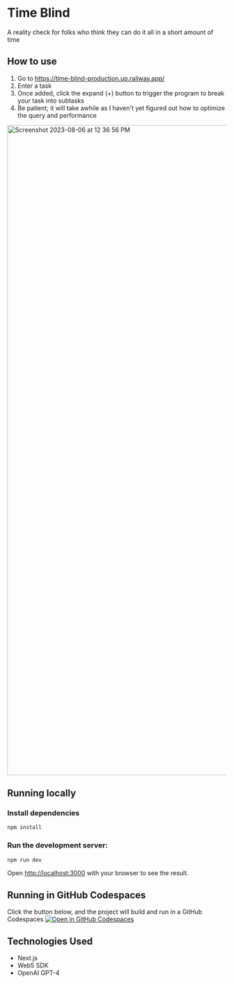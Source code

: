 # Time Blind
A reality check for folks who think they can do it all in a short amount of time


## How to use
1. Go to https://time-blind-production.up.railway.app/
2. Enter a task
3. Once added, click the expand (+) button to trigger the program to break your task into subtasks
4. Be patient; it will take awhile as I haven't yet figured out how to optimize the query and performance

<img width="1491" alt="Screenshot 2023-08-06 at 12 36 56 PM" src="https://github.com/blackgirlbytes/time-blind/assets/22990146/aad72890-bdde-4d24-8b8d-252cefd72964">

## Running locally
### Install dependencies 
```bash
npm install
```
### Run the development server:

```bash
npm run dev
```

Open [http://localhost:3000](http://localhost:3000) with your browser to see the result.

## Running in GitHub Codespaces
Click the button below, and the project will build and run in a GitHub Codespaces
[![Open in GitHub Codespaces](https://github.com/codespaces/badge.svg)](https://codespaces.new/blackgirlbytes/time-blind?devcontainer_path=/.devcontainer/basics/devcontainer.json)

## Technologies Used
- Next.js
- Web5 SDK
- OpenAI GPT-4
